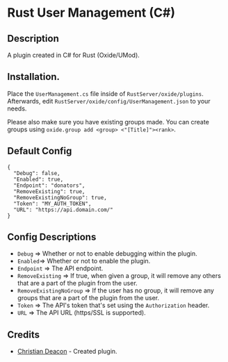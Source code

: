 # Rust User Management (C#)

## Description
A plugin created in C# for Rust (Oxide/UMod). 

## Installation.
Place the `UserManagement.cs` file inside of `RustServer/oxide/plugins`. Afterwards, edit `RustServer/oxide/config/UserManagement.json` to your needs.

Please also make sure you have existing groups made. You can create groups using `oxide.group add <group> <"[Title]"><rank>`.

## Default Config
```
{
  "Debug": false,
  "Enabled": true,
  "Endpoint": "donators",
  "RemoveExisting": true,
  "RemoveExistingNoGroup": true,
  "Token": "MY_AUTH_TOKEN",
  "URL": "https://api.domain.com/"
}
```

## Config Descriptions
* `Debug` => Whether or not to enable debugging within the plugin.
* `Enabled`=> Whether or not to enable the plugin.
* `Endpoint` => The API endpoint.
* `RemoveExisting` => If true, when given a group, it will remove any others that are a part of the plugin from the user.
* `RemoveExistingNoGroup` => If the user has no group, it will remove any groups that are a part of the plugin from the user.
* `Token` => The API's token that's set using the `Authorization` header.
* `URL` => The API URL (https/SSL is supported).

## Credits
* [Christian Deacon](https://www.linkedin.com/in/christian-deacon-902042186/) - Created plugin.
